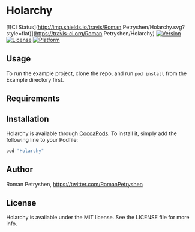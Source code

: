 # Holarchy

[![CI Status](http://img.shields.io/travis/Roman Petryshen/Holarchy.svg?style=flat)](https://travis-ci.org/Roman Petryshen/Holarchy)
[![Version](https://img.shields.io/cocoapods/v/Holarchy.svg?style=flat)](http://cocoapods.org/pods/Holarchy)
[![License](https://img.shields.io/cocoapods/l/Holarchy.svg?style=flat)](http://cocoapods.org/pods/Holarchy)
[![Platform](https://img.shields.io/cocoapods/p/Holarchy.svg?style=flat)](http://cocoapods.org/pods/Holarchy)

## Usage

To run the example project, clone the repo, and run `pod install` from the Example directory first.

## Requirements

## Installation

Holarchy is available through [CocoaPods](http://cocoapods.org). To install
it, simply add the following line to your Podfile:

```ruby
pod "Holarchy"
```

## Author

Roman Petryshen, https://twitter.com/RomanPetryshen

## License

Holarchy is available under the MIT license. See the LICENSE file for more info.
